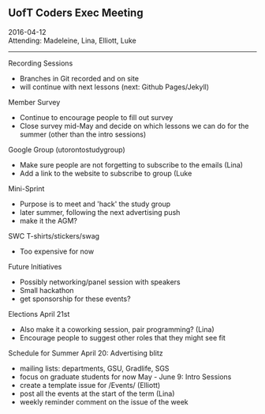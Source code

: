 ## UofT Coders Exec Meeting
2016-04-12  
Attending: Madeleine, Lina, Elliott, Luke  

-------

Recording Sessions
- Branches in Git recorded and on site
- will continue with next lessons (next: Github Pages/Jekyll)

Member Survey
- Continue to encourage people to fill out survey
- Close survey mid-May and decide on which lessons we can do for the summer (other than the intro sessions)

Google Group (utorontostudygroup)
- Make sure people are not forgetting to subscribe to the emails (Lina)
- Add a link to the website to subscribe to group (Luke

Mini-Sprint
- Purpose is to meet and 'hack' the study group
- later summer, following the next advertising push
- make it the AGM?

SWC T-shirts/stickers/swag
- Too expensive for now

Future Initiatives
- Possibly networking/panel session with speakers
- Small hackathon
- get sponsorship for these events?

Elections April 21st
- Also make it a coworking session, pair programming? (Lina)
- Encourage people to suggest other roles that they might see fit

Schedule for Summer
April 20: Advertising blitz
- mailing lists: departments, GSU, Gradlife, SGS
- focus on graduate students for now
May - June 9: Intro Sessions
- create a template issue for /Events/ (Elliott)
- post all the events at the start of the term (Lina)
- weekly reminder comment on the issue of the week
